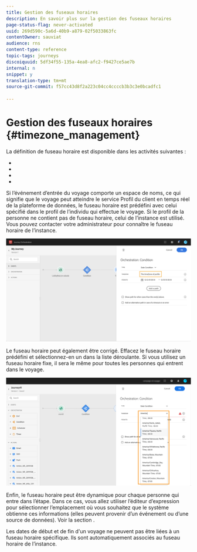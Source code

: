 ```yaml
---
title: Gestion des fuseaux horaires
description: En savoir plus sur la gestion des fuseaux horaires
page-status-flag: never-activated
uuid: 269d590c-5a6d-40b9-a879-02f5033863fc
contentOwner: sauviat
audience: rns
content-type: reference
topic-tags: journeys
discoiquuid: 5df34f55-135a-4ea8-afc2-f9427ce5ae7b
internal: n
snippet: y
translation-type: tm+mt
source-git-commit: f57cc43d8f2a223c04cc4ccccb3b3c3e0bcadfc1

---
```




# Gestion des fuseaux horaires {#timezone_management}

La définition de fuseau horaire est disponible dans les activités suivantes :

* [](../building-journeys/condition-activity.md#time_condition)
* [](../building-journeys/condition-activity.md#date_condition)
* [](../building-journeys/wait-activity.md#custom)
* [](../building-journeys/wait-activity.md#fixed_date)

Si l’événement d’entrée du voyage comporte un espace de noms, ce qui signifie que le voyage peut atteindre le service Profil du client en temps réel de la plateforme de données, le fuseau horaire est prédéfini avec celui spécifié dans le profil de l’individu qui effectue le voyage. Si le profil de la personne ne contient pas de fuseau horaire, celui de l’instance est utilisé. Vous pouvez contacter votre administrateur pour connaître le fuseau horaire de l’instance.

![](../assets/journey73.png)

Le fuseau horaire peut également être corrigé. Effacez le fuseau horaire prédéfini et sélectionnez-en un dans la liste déroulante. Si vous utilisez un fuseau horaire fixe, il sera le même pour toutes les personnes qui entrent dans le voyage.

![](../assets/journey72.png)

Enfin, le fuseau horaire peut être dynamique pour chaque personne qui entre dans l’étape. Dans ce cas, vous allez utiliser l’éditeur d’expression pour sélectionner l’emplacement où vous souhaitez que le système obtienne ces informations (elles peuvent provenir d’un événement ou d’une source de données). Voir la section [](../expression/expressionadvanced.md).


Les dates de début et de fin d&#39;un voyage ne peuvent pas être liées à un fuseau horaire spécifique. Ils sont automatiquement associés au fuseau horaire de l’instance.
